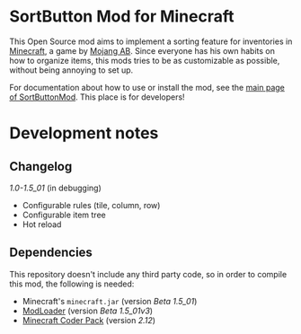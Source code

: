 # SortButton Mod for Minecraft

This Open Source mod aims to implement a sorting feature for inventories in [Minecraft][1], a game by [Mojang AB][2]. Since everyone has his own habits on how to organize items, this mods tries to be as customizable as possible, without being annoying to set up.

For documentation about how to use or install the mod, see the [main page of SortButtonMod][3]. This place is for developers!

# Development notes

## Changelog

*1.0-1.5_01* (in debugging)

* Configurable rules (tile, column, row)
* Configurable item tree
* Hot reload

## Dependencies

This repository doesn't include any third party code, so in order to compile this mod, the following is needed:

* Minecraft's `minecraft.jar` (version *Beta 1.5_01*)
* [ModLoader][4] (version *Beta 1.5_01v3*)
* [Minecraft Coder Pack][5] (version *2.12*)

[1]: http://www.minecraft.net/
[2]: http://mojang.com/
[3]: http://wan.ka.free.fr/?sortbutton
[4]: http://www.minecraftforum.net/viewtopic.php?t=80246
[5]: http://mcp.ocean-labs.de/index.php/MCP_Releases
